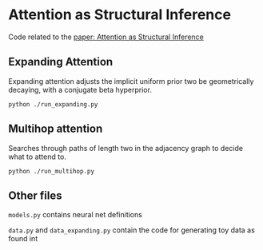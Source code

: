 # Attention as Structural Inference

Code related to the [paper: Attention as Structural Inference](https://proceedings.neurips.cc/paper_files/paper/2023/hash/4e8a74988bc611495c2d3a5edac8493f-Abstract-Conference.html)

## Expanding Attention
Expanding attention adjusts the implicit uniform prior two be geometrically decaying, with a conjugate beta hyperprior.

`python ./run_expanding.py`

## Multihop attention
Searches through paths of length two in the adjacency graph to decide what to attend to.

`python ./run_multihop.py`

Other files
---
`models.py` contains neural net definitions

`data.py` and `data_expanding.py` contain the code for generating toy data as found int  
